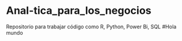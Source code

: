 # Anal-tica_para_los_negocios
Repositorio para trabajar código como R, Python, Power Bi, SQL
#Hola mundo
